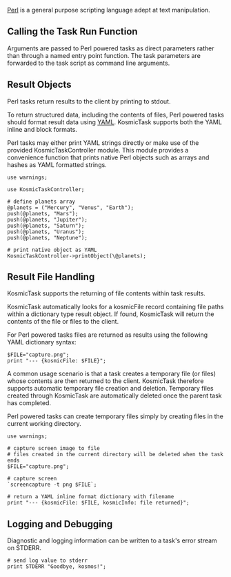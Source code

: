 
[Perl](http://www.perl.org/) is a general purpose scripting language adept at text manipulation.

Calling the Task Run Function
-----------------------------

Arguments are passed to Perl powered tasks as direct parameters rather than through a named entry point function. The task parameters are forwarded to the task script as command line arguments.


Result Objects
---------------

Perl tasks return results to the client by printing to stdout.

To return structured data, including the contents of files, Perl powered tasks should format result data using [YAML](http://en.wikipedia.org/wiki/YAML). KosmicTask supports both the YAML inline and block formats.

Perl tasks may either print YAML strings directly or make use of the provided KosmicTaskController module. This module  provides a convenience function that prints native Perl objects such as arrays and hashes as YAML formatted strings.

	use warnings;
	
	use KosmicTaskController;
	
	# define planets array
	@planets = ("Mercury", "Venus", "Earth");
	push(@planets, "Mars");
	push(@planets, "Jupiter");
	push(@planets, "Saturn");
	push(@planets, "Uranus");
	push(@planets, "Neptune");
	
	# print native object as YAML
	KosmicTaskController->printObject(\@planets);


Result File Handling
--------------------

KosmicTask supports the returning of file contents within task results. 

KosmicTask automatically looks for a kosmicFile record containing file paths within a dictionary type result object. If found, KosmicTask will return the contents of the file or files to the client.

For Perl powered tasks files are returned as results using the following YAML dictionary syntax:

	$FILE="capture.png";
	print "--- {kosmicFile: $FILE}";

A common usage scenario is that a task creates a temporary file (or files) whose contents are then returned to the client. KosmicTask therefore supports automatic temporary file creation and deletion. Temporary files created through KosmicTask are automatically deleted once the parent task has completed.

Perl powered tasks can create temporary files simply by creating files in the current working directory.

	use warnings;
	
	# capture screen image to file
	# files created in the current directory will be deleted when the task ends
	$FILE="capture.png";
	
	# capture screen
	`screencapture -t png $FILE`;
	
	# return a YAML inline format dictionary with filename
	print "--- {kosmicFile: $FILE, kosmicInfo: file returned}";
	

Logging and Debugging
---------------------

Diagnostic and logging information can be written to a task's error stream on STDERR. 

	# send log value to stderr
	print STDERR "Goodbye, kosmos!";

